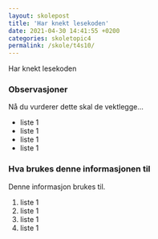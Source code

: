 ```yaml
---
layout: skolepost
title: 'Har knekt lesekoden'
date: 2021-04-30 14:41:55 +0200
categories: skoletopic4
permalink: /skole/t4s10/
---
```


Har knekt lesekoden

### Observasjoner

Nå du vurderer dette skal de vektlegge...

- liste 1
- liste 1
- liste 1
- liste 1

### Hva brukes denne informasjonen til

Denne informasjon brukes til.

1. liste 1
2. liste 1
3. liste 1
4. liste 1
